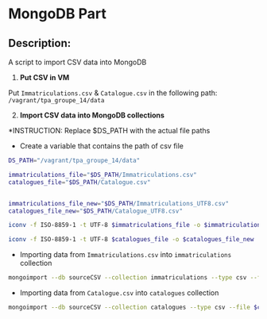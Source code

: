 # MongoDB Part

## Description:

A script to import CSV data into MongoDB

1. **Put CSV in VM**

Put `Immatriculations.csv` & `Catalogue.csv` in the following path: `/vagrant/tpa_groupe_14/data`

2. **Import CSV data into MongoDB collections**

\*INSTRUCTION: Replace $DS_PATH with the actual file paths

- Create a variable that contains the path of csv file

```bash
DS_PATH="/vagrant/tpa_groupe_14/data"

immatriculations_file="$DS_PATH/Immatriculations.csv"
catalogues_file="$DS_PATH/Catalogue.csv"


immatriculations_file_new="$DS_PATH/Immatriculations_UTF8.csv"
catalogues_file_new="$DS_PATH/Catalogue_UTF8.csv"

iconv -f ISO-8859-1 -t UTF-8 $immatriculations_file -o $immatriculations_file_new

iconv -f ISO-8859-1 -t UTF-8 $catalogues_file -o $catalogues_file_new
```

- Importing data from `Immatriculations.csv` into `immatriculations` collection

```bash
mongoimport --db sourceCSV --collection immatriculations --type csv --file $immatriculations_file_new --headerline
```

- Importing data from `Catalogue.csv` into `catalogues` collection

```bash
mongoimport --db sourceCSV --collection catalogues --type csv --file $catalogues_file_new --headerline;
```
